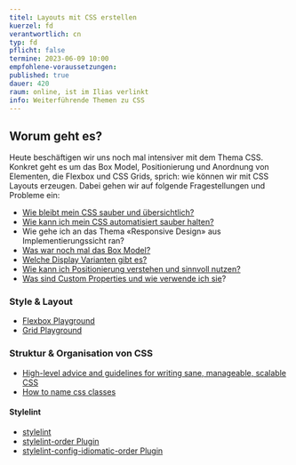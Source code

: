 ```yaml
---
titel: Layouts mit CSS erstellen
kuerzel: fd
verantwortlich: cn
typ: fd
pflicht: false
termine: 2023-06-09 10:00
empfohlene-voraussetzungen: 
published: true
dauer: 420
raum: online, ist im Ilias verlinkt
info: Weiterführende Themen zu CSS
---
```


## Worum geht es?
Heute beschäftigen wir uns noch mal intensiver mit dem Thema CSS. Konkret geht es um das Box Model, Positionierung und Anordnung von Elementen, die Flexbox und CSS Grids, sprich: wie können wir mit CSS Layouts erzeugen. Dabei gehen wir auf folgende Fragestellungen und Probleme ein:

- [Wie bleibt mein CSS sauber und übersichtlich?](https://google.github.io/styleguide/htmlcssguide.html#CSS)
- [Wie kann ich mein CSS automatisiert sauber halten?](https://stylelint.io/)
- Wie gehe ich an das Thema «Responsive Design» aus Implementierungssicht ran?
- [Was war noch mal das Box Model?](https://piccalil.li/tutorial/how-css-box-sizing-works)
- [Welche Display Varianten gibt es?](https://css-tricks.com/almanac/properties/d/display/)
- [Wie kann ich Positionierung verstehen und sinnvoll nutzen?](https://css-tricks.com/almanac/properties/p/position/)
- [Was sind Custom Properties und wie verwende ich sie](https://developer.mozilla.org/en-US/docs/Web/CSS/Using_CSS_custom_properties)? 

### Style & Layout
- [Flexbox Playground](https://flexbox.tech/)
- [Grid Playground](https://mozilladevelopers.github.io/playground/)

### Struktur & Organisation von CSS
- [High-level advice and guidelines for writing sane, manageable, scalable CSS](https://cssguidelin.es/)
- [How to name css classes](http://bdavidxyz.com/blog/how-to-name-css-classes/)

#### Stylelint
- [stylelint](https://stylelint.io/)
- [stylelint-order Plugin](https://github.com/hudochenkov/stylelint-order)
- [stylelint-config-idiomatic-order Plugin](https://github.com/ream88/stylelint-config-idiomatic-order)


